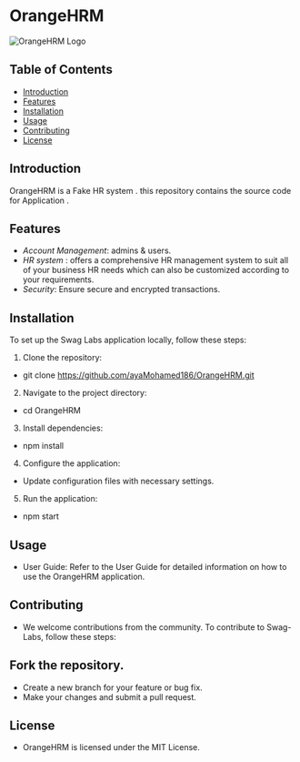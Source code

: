# OrangeHRM

![OrangeHRM Logo](https://opensource-demo.orangehrmlive.com/web/images/ohrm_logo.png)

## Table of Contents

- [Introduction](#introduction)
- [Features](#features)
- [Installation](#installation)
- [Usage](#usage)
- [Contributing](#contributing)
- [License](#license)

## Introduction

OrangeHRM  is a Fake HR system . this repository contains the source code for Application .

## Features

- *Account Management*:  admins & users.
- *HR system* : offers a comprehensive HR management system to suit all of your business HR needs which can also be customized according to your requirements.
- *Security*: Ensure secure and encrypted transactions.

## Installation

To set up the Swag Labs application locally, follow these steps:

1. Clone the repository:
*   git clone https://github.com/ayaMohamed186/OrangeHRM.git
2. Navigate to the project directory:
*   cd OrangeHRM
3. Install dependencies:
*   npm install
4. Configure the application:

* Update configuration files with necessary settings.
5. Run the application:
*   npm start

## Usage
* User Guide: Refer to the User Guide for detailed information on how to use the OrangeHRM application.

## Contributing
* We welcome contributions from the community. To contribute to Swag-Labs, follow these steps:

## Fork the repository.
* Create a new branch for your feature or bug fix.
* Make your changes and submit a pull request.

## License
* OrangeHRM is licensed under the MIT License.